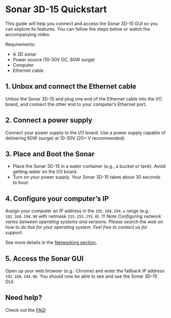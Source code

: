 # Sonar 3D-15 Quickstart

This guide will help you connect and access the Sonar 3D-15 GUI so you can explore its features. You can follow the steps below or watch the accompanying video.

Requirements:

* A 3D sonar
* Power source (10-30V DC, 60W surge)
* Computer
* Ethernet cable

<!-- Insert video here -->

<!-- Insert picture of Sonar in a bucket/tank -->

## 1. Unbox and connect the Ethernet cable
Unbox the Sonar 3D-15 and plug one end of the Ethernet cable into the I/O board, and connect the other end to your computer’s Ethernet port.  
<!-- Insert image showing the I/O card and computer -->

## 2. Connect a power supply
Connect your power supply to the I/O board. Use a power supply capable of delivering 60W (surge) at 10-30V (20+ V recommended).
<!-- Insert image showing power supply connection -->

## 3. Place and Boot the Sonar
- Place the Sonar 3D-15 in a water container (e.g., a bucket or tank). Avoid getting water on the I/O board. 
- Turn on your power supply. Your Sonar 3D-15 takes about 30 seconds to boot.

## 4. Configure your computer’s IP
Assign your computer an IP address in the `192.168.194.x` range (e.g.: `192.168.194.90` with netmask `255.255.255.0`).
!!! Note
    *Configuring network varies between operating systems and versions. Please search the web on how to do this for your operating system. Feel free to contact us for support.*
<!-- Insert two images side by side (Linux and Windows network config) -->
See more details in the [Networking section.](sonar-3d-15-networking.md)

## 5. Access the Sonar GUI
Open up your web browser (e.g.: Chrome) and enter the fallback IP address `192.168.194.96`. You should now be able to see and use the Sonar 3D-15 GUI.
<!-- Insert an image showing the browser with IP address -->

## Need help?
Check out the [FAQ!](sonar-3d-15-faq.md)
